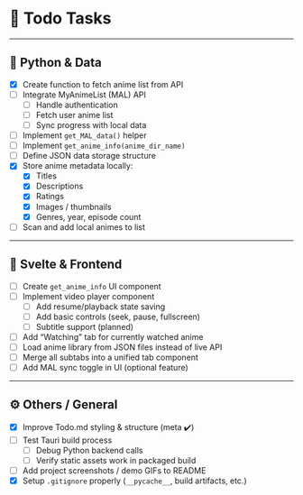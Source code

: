# 📌 Todo Tasks

---

## 🐍 Python & Data

- [x] Create function to fetch anime list from API
- [ ] Integrate MyAnimeList (MAL) API
  - [ ] Handle authentication
  - [ ] Fetch user anime list
  - [ ] Sync progress with local data
- [ ] Implement `get_MAL_data()` helper
- [ ] Implement `get_anime_info(anime_dir_name)`
- [ ] Define JSON data storage structure
- [x] Store anime metadata locally:
  - [x] Titles
  - [x] Descriptions
  - [x] Ratings
  - [x] Images / thumbnails
  - [x] Genres, year, episode count
- [ ] Scan and add local animes to list

---

## 🎨 Svelte & Frontend

- [ ] Create `get_anime_info` UI component
- [ ] Implement video player component
  - [ ] Add resume/playback state saving
  - [ ] Add basic controls (seek, pause, fullscreen)
  - [ ] Subtitle support (planned)
- [ ] Add “Watching” tab for currently watched anime
- [ ] Load anime library from JSON files instead of live API
- [ ] Merge all subtabs into a unified tab component
- [ ] Add MAL sync toggle in UI (optional feature)

---

## ⚙️ Others / General

- [x] Improve Todo.md styling & structure (meta ✔️)
- [ ] Test Tauri build process
  - [ ] Debug Python backend calls
  - [ ] Verify static assets work in packaged build
- [ ] Add project screenshots / demo GIFs to README
- [x] Setup `.gitignore` properly (`__pycache__`, build artifacts, etc.)
